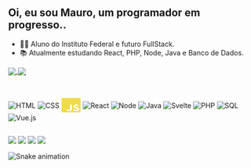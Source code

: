 ## Oi, eu sou Mauro, um programador em progresso..

- ✍🏿 Aluno do Instituto Federal e futuro FullStack.
- 📚 Atualmente estudando React, PHP, Node, Java e Banco de Dados.

<div>
<a href="https://github.com/MauroTFO">
  <img align="center" height="195" src="https://github-readme-stats.vercel.app/api?username=MauroTFO&show_icons=true&theme=swift&include_all_commits&count_private&card_width=150" />
</a>
<a href="https://github.com/MauroTFO">
  <img align="center" height="195" src="https://github-readme-stats.vercel.app/api/top-langs/?username=MauroTFO&layout=compact&theme=swift&langs_count=16&card_width=160&line_height=10" />
</a>
</div>  

##

<div style="display: inline_block"><br>
  <img align="center" alt="HTML" height="30" width="40" src="https://cdn.jsdelivr.net/gh/devicons/devicon/icons/html5/html5-plain.svg">
  <img align="center" alt="CSS" height="30" width="40" src="https://cdn.jsdelivr.net/gh/devicons/devicon/icons/css3/css3-plain.svg">
  <img align="center" alt="JS" height="30" width="40" src="https://raw.githubusercontent.com/devicons/devicon/master/icons/javascript/javascript-plain.svg">
  <img align="center" alt="React" height="30" width="40" src="https://cdn.jsdelivr.net/gh/devicons/devicon/icons/react/react-original-wordmark.svg" />
  <img align="center" alt="Node" height="30" width="40" src="https://cdn.jsdelivr.net/gh/devicons/devicon/icons/nodejs/nodejs-original.svg" />
  <img align="center" alt="Java" height="30" width="40" src="https://cdn.jsdelivr.net/gh/devicons/devicon/icons/java/java-original-wordmark.svg" />
  <img align="center" alt="Svelte" height="30" width="40" src="https://cdn.jsdelivr.net/gh/devicons/devicon/icons/svelte/svelte-original.svg" />
  <img align="center" alt="PHP" height="30" width="40" src="https://cdn.jsdelivr.net/gh/devicons/devicon/icons/php/php-plain.svg" />
  <img align="center" alt="SQL" height="30" width="40" src="https://cdn.jsdelivr.net/gh/devicons/devicon/icons/mysql/mysql-original.svg" />
  <img align="center" alt="Vue.js" height="30" width="40" src="https://cdn.jsdelivr.net/gh/devicons/devicon/icons/vuejs/vuejs-original-wordmark.svg" />
</div>

##

<div> 
  <a href="https://www.youtube.com/mevyness" target="_blank"><img src="https://img.shields.io/badge/YouTube-FF0000?style=for-the-badge&logo=youtube&logoColor=white" target="_blank"></a>
  <a href="https://www.instagram.com/mevyness/" target="_blank"><img src="https://img.shields.io/badge/-Instagram-%23E4405F?style=for-the-badge&logo=instagram&logoColor=white" target="_blank"></a>
 	<a href="https://www.twitch.tv/mevyness" target="_blank"><img src="https://img.shields.io/badge/Twitch-9146FF?style=for-the-badge&logo=twitch&logoColor=white" target="_blank"></a>
  <a href = "mailto:smauro712@gmail.com"><img src="https://img.shields.io/badge/-Gmail-%23333?style=for-the-badge&logo=gmail&logoColor=white" target="_blank"></a>
  
</div>

![Snake animation](https://github.com/seu-usuário-aqui/seu-usuário-aqui/blob/output/github-contribution-grid-snake.svg)
